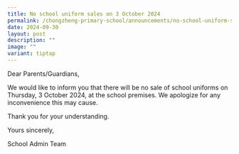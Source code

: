 ```yaml
---
title: No school uniform sales on 3 October 2024
permalink: /chongzheng-primary-school/announcements/no-school-uniform-sales-on-29-august-2024/
date: 2024-09-30
layout: post
description: ""
image: ""
variant: tiptap
---
```

<p>Dear Parents/Guardians,</p>
<p>We would like to inform you that there will be no sale of school uniforms
on Thursday, 3 October 2024, at the school premises. We apologize for any
inconvenience this may cause.</p>
<p>Thank you for your understanding.</p>
<p>Yours sincerely,</p>
<p>School Admin Team</p>
<p></p>
<p></p>
